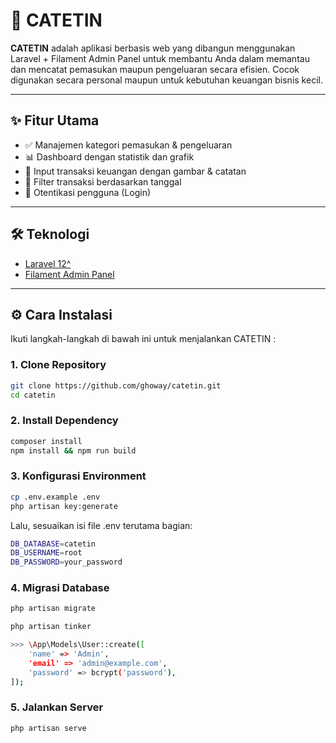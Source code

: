 # 📒 CATETIN

**CATETIN** adalah aplikasi berbasis web yang dibangun menggunakan Laravel + Filament Admin Panel untuk membantu Anda dalam memantau dan mencatat pemasukan maupun pengeluaran secara efisien. Cocok digunakan secara personal maupun untuk kebutuhan keuangan bisnis kecil.

---

## ✨ Fitur Utama

- ✅ Manajemen kategori pemasukan & pengeluaran
- 📊 Dashboard dengan statistik dan grafik
- 💸 Input transaksi keuangan dengan gambar & catatan
- 📅 Filter transaksi berdasarkan tanggal
- 🔐 Otentikasi pengguna (Login)

---

## 🛠️ Teknologi

- [Laravel 12^](https://laravel.com/)
- [Filament Admin Panel](https://filamentphp.com/)
---

## ⚙️ Cara Instalasi

Ikuti langkah-langkah di bawah ini untuk menjalankan CATETIN :

### 1. Clone Repository

```bash
git clone https://github.com/ghoway/catetin.git
cd catetin
````

### 2. Install Dependency

```bash
composer install
npm install && npm run build
````

### 3. Konfigurasi Environment

```bash
cp .env.example .env
php artisan key:generate
````
Lalu, sesuaikan isi file .env terutama bagian:

```bash
DB_DATABASE=catetin
DB_USERNAME=root
DB_PASSWORD=your_password
````

### 4. Migrasi Database
```bash
php artisan migrate
```
```bash
php artisan tinker
```
```bash
>>> \App\Models\User::create([
    'name' => 'Admin',
    'email' => 'admin@example.com',
    'password' => bcrypt('password'),
]);
```

### 5. Jalankan Server
```bash
php artisan serve
```
